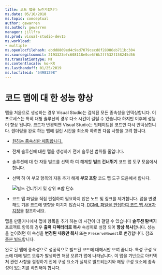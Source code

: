 ```yaml
---
title: 코드 맵을 느린가합니다
ms.date: 05/16/2018
ms.topic: conceptual
author: gewarren
ms.author: gewarren
manager: jillfra
ms.prod: visual-studio-dev15
ms.workload:
- multiple
ms.openlocfilehash: ebdd8809ed4c9ad7079cecd8f28986eb711bc304
ms.sourcegitcommit: 2193323efc608118e0ce6f6b2ff532f158245d56
ms.translationtype: MT
ms.contentlocale: ko-KR
ms.lasthandoff: 01/25/2019
ms.locfileid: "54981298"
---
```

# <a name="improve-performance-for-code-maps"></a>코드 맵에 대 한 성능 향상

맵을 처음으로 생성하는 경우 Visual Studio는 검색된 모든 종속성을 인덱싱합니다. 이 프로세스는 특히 대형 솔루션의 경우 다소 시간이 걸릴 수 있습니다 하지만 이후에 성능이 향상 됩니다. 코드가 변경되면 Visual Studio는 업데이트된 코드만 다시 인덱싱합니다. 렌더링을 완료 하는 맵에 걸린 시간을 최소화 하려면 다음 사항을 고려 합니다.

- [원하는 종속성만 매핑합니다.](#create-a-code-map-to-see-specific-dependencies)

- 전체 솔루션에 대한 맵을 생성하기 전에 솔루션 범위를 줄입니다.

- 솔루션에 대 한 자동 빌드를 선택 하 여 해제할 **빌드 건너뛰기** 코드 맵 도구 모음에서 합니다.

- 선택 하 여 부모 항목의 자동 추가 해제 **부모 포함** 코드 맵 도구 모음에서 합니다.

   ![빌드 건너뛰기 및 상위 포함 단추](../modeling/media/codemapsfilterskipbuildicons.png)

- 코드 맵 파일을 직접 편집하여 필요하지 않은 노드 및 링크를 제거합니다. 맵을 변경해도 기본 코드에 영향을 미치지 않습니다. [DGML 파일을 편집하여 코드 맵 사용자 지정](../modeling/customize-code-maps-by-editing-the-dgml-files.md)을 참조하세요.

맵을 만들거나에서 맵에 항목을 추가 하는 데 시간이 더 걸릴 수 있습니다 **솔루션 탐색기** 프로젝트 항목의 경우 **출력 디렉터리로 복사** 속성이로 설정 되어 **항상 복사**합니다. 성능을 높이려면 이 속성을 **변경된 내용만 복사** 또는 `PreserveNewest`로 변경합니다. 참조 [증분 빌드](../msbuild/incremental-builds.md)합니다.

완료 된 맵에 종속성으로 성공적으로 빌드된 코드에 대해서만 보여 줍니다. 특성 구성 요소에 대해 빌드 오류가 발생하면 해당 오류가 맵에 나타납니다. 이 맵을 기반으로 아키텍처 관련 사항을 결정하기 전에 구성 요소가 실제로 빌드되는지와 해당 구성 요소에 종속성이 있는지를 확인해야 합니다.